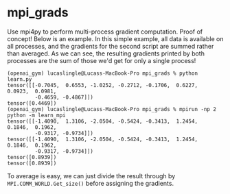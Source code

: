 # mpi_grads

Use mpi4py to perform multi-process gradient computation. Proof of concept!
Below is an example. In this simple example, all data is available on all processes, and the gradients for the second script are summed rather than averaged.
As we can see, the resulting gradients printed by both processes are the sum of those we'd get for only a single process! 

```
(openai_gym) lucaslingle@Lucass-MacBook-Pro mpi_grads % python learn.py
tensor([[-0.7045,  0.6553, -1.0252, -0.2712, -0.1706,  0.6227,  0.0923,  0.0981,
         -0.4659, -0.4867]])
tensor([0.4469])
(openai_gym) lucaslingle@Lucass-MacBook-Pro mpi_grads % mpirun -np 2 python -m learn_mpi
tensor([[-1.4090,  1.3106, -2.0504, -0.5424, -0.3413,  1.2454,  0.1846,  0.1962,
         -0.9317, -0.9734]])
tensor([[-1.4090,  1.3106, -2.0504, -0.5424, -0.3413,  1.2454,  0.1846,  0.1962,
         -0.9317, -0.9734]])
tensor([0.8939])
tensor([0.8939])
```

To average is easy, we can just divide the result through by ```MPI.COMM_WORLD.Get_size()``` before assigning the gradients.
